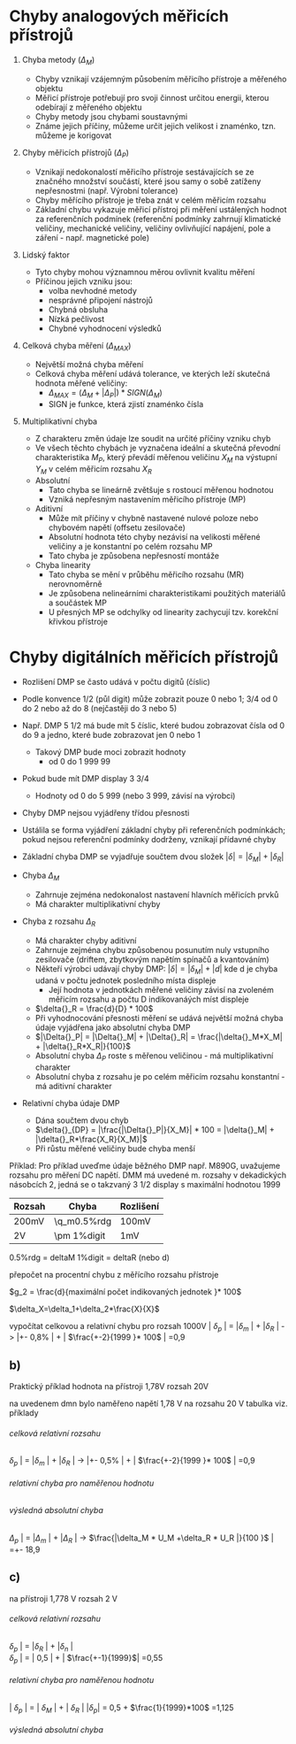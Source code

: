 # Chyby analogových měřicích přístrojů
1. Chyba metody ($\Delta{}_M$)
	- Chyby vznikají vzájemným působením měřicího přístroje a měřeného objektu
	- Měřicí přístroje potřebují pro svoji činnost určitou energii, kterou odebírají z měřeného objektu
	- Chyby metody jsou chybami soustavnými
	- Známe jejich příčiny, můžeme určit jejich velikost i znaménko, tzn. můžeme je korigovat

2. Chyby měřicích přístrojů ($\Delta{}_P$)
	- Vznikají nedokonalostí měřicího přístroje sestávajících se ze značného množství součástí, které jsou samy o sobě zatíženy nepřesnostmi (např. Výrobní tolerance)
	- Chyby měřícího přístroje je třeba znát v celém měřicím rozsahu
	- Základní chybu vykazuje měřicí přístroj při měření ustálených hodnot za referenčních podmínek (referenční podmínky zahrnují klimatické veličiny, mechanické veličiny, veličiny ovlivňující napájení, pole a záření - např. magnetické pole)

3. Lidský faktor
	- Tyto chyby mohou významnou měrou ovlivnit kvalitu měření
	- Příčinou jejich vzniku jsou:
		- volba nevhodné metody
		- nesprávné připojení nástrojů
		- Chybná obsluha
		- Nízká pečlivost
		- Chybné vyhodnocení výsledků

4. Celková chyba měření ($\Delta{}_{MAX}$)
	- Největší možná chyba měření
	- Celková chyba měření udává tolerance, ve kterých leží skutečná hodnota měřené veličiny:
		- $\Delta{}_{MAX} = (\Delta{}_{M}+|\Delta{}_{P}|) * SIGN(\Delta{}_{M})$
		- SIGN je funkce, která zjistí znaménko čísla


5. Multiplikativní chyba
	- Z charakteru změn údaje lze soudit na určité příčiny vzniku chyb
	- Ve všech těchto chybách je vyznačena ideální a skutečná převodní charakteristika $M_P$, který převádí měřenou veličinu $X_M$ na výstupní $Y_M$ v celém měřicím rozsahu $X_R$ 
	- Absolutní
		- Tato chyba se lineárně zvětšuje s rostoucí měřenou hodnotou
		- Vzniká nepřesným nastavením měřicího přístroje (MP)
	- Aditivní
		- Může mít příčiny v chybně nastavené nulové poloze nebo chybovém napětí (offsetu zesilovače)
		- Absolutní hodnota této chyby nezávisí na velikosti měřené veličiny a je konstantní po celém rozsahu MP
		- Tato chyba je způsobena nepřesností montáže
	- Chyba linearity
		- Tato chyba se mění v průběhu měřicího rozsahu (MR) nerovnoměrně
		- Je způsobena nelineárními charakteristikami použitých materiálů a součástek MP
		- U přesných MP se odchylky od linearity zachycují tzv. korekční křivkou přístroje 

# Chyby digitálních měřicích přístrojů
- Rozlišení DMP se často udává v počtu digitů (číslic)
- Podle konvence 1/2 (půl digit) může zobrazit pouze 0 nebo 1; 3/4 od 0 do 2 nebo až do 8 (nejčastěji do 3 nebo 5)
- Např. DMP 5 1/2 má bude mít 5 číslic, které budou zobrazovat čísla od 0 do 9 a jedno, které bude zobrazovat jen 0 nebo 1
	- Takový DMP bude moci zobrazit hodnoty
		- od 0 do 1 999 99
- Pokud bude mít DMP display 3 3/4
	- Hodnoty od 0 do 5 999 (nebo 3 999, závisí na výrobci)

- Chyby DMP nejsou vyjádřeny třídou přesnosti
- Ustálila se forma vyjádření základní chyby při referenčních podmínkách; pokud nejsou referenční podmínky dodrženy, vznikají přídavné chyby
- Základní chyba DMP se vyjadřuje součtem dvou složek
$|\delta{}| = |\delta{}_M| + |\delta{}_R|$

- Chyba $\Delta{}_M$
	- Zahrnuje zejména nedokonalost nastavení hlavních měřicích prvků
	- Má charakter multiplikativní chyby

- Chyba z rozsahu $\Delta{}_R$
	- Má charakter chyby aditivní
	- Zahrnuje zejména chybu způsobenou posunutím nuly vstupního zesilovače (driftem, zbytkovým napětím spínačů a kvantováním)
	- Někteří výrobci udávají chyby DMP: $|\delta{}| = |\delta{}_M| + |d|$ kde d je chyba udaná v počtu jednotek posledního místa displeje
		- Její hodnota v jednotkách měřené veličiny závisí na zvoleném měřicím rozsahu a počtu D indikovanáých míst displeje
	- $\delta{}_R = \frac{d}{D} * 100$
	- Při vyhodnocování přesnosti měření se udává největší možná chyba údaje vyjádřena jako absolutní chyba DMP
	- $|\Delta{}_P| = |\Delta{}_M| + |\Delta{}_R| = \frac{|\delta{}_M*X_M| + |\delta{}_R*X_R|}{100}$
	- Absolutní chyba $\Delta{}_P$ roste s měřenou veličinou - má multiplikativní charakter
	- Absolutní chyba z rozsahu je po celém měřicím rozsahu konstantní - má aditivní charakter

- Relativní chyba údaje DMP
	- Dána součtem dvou chyb
	- $\delta{}_{DP} = |\frac{|\Delta{}_P|}{X_M}| * 100 = |\delta{}_M| + |\delta{}_R*\frac{X_R}{X_M}|$
	- Při růstu měřené veličiny bude chyba menší

Příklad:
Pro příklad uveďme údaje běžného DMP např. M890G, uvažujeme rozsahu pro měření DC napětí.
DMM má uvedené m. rozsahy v dekadických násobcích 2, jedná se o takzvaný 3 1/2 display s maximální hodnotou 1999

| Rozsah | Chyba | Rozlišení | 
|-|-|-|
|200mV|\q_m0.5%rdg|100mV|
| 2V |\pm 1%digit|1mV|

0.5%rdg = deltaM
1%digit = deltaR (nebo d)

přepočet na procentní chybu z měřícího rozsahu přístroje 

$g_2 = \frac{d}{maximální počet indikovaných jednotek }* 100$  

$\delta_X=\delta_1+\delta_2*\frac{X}{X}$


vypočítat celkovou a relativní chybu pro rozsah 1000V
| $\delta_p$ | = |$\delta_m$ | + |$\delta_R$ | -> |+- 0,8% |    +    | $\frac{+-2}{1999 }* 100$ |   =0,9


## b) 
Praktický příklad 
 hodnota na přístroji 1,78V
 rozsah 20V

na uvedenem dmn bylo naměřeno napětí 1,78 V na rozsahu 20 V 
tabulka viz. příklady

###### celková relativní rozsahu 
 $\delta_p$ | = |$\delta_m$ | + |$\delta_R$ | -> |+- 0,5% |    +    | $\frac{+-2}{1999 }* 100$ |   =0,9


###### relativní chyba pro naměřenou hodnotu 



###### výsledná absolutní chyba 
 $\Delta_p$ | = |$\Delta_m$ | + |$\Delta_R$ |   ->     $\frac{|\delta_M * U_M +\delta_R * U_R |}{100 }$ |   =+- 18,9


## c)
na přístroji 1,778 V
rozsah 2 V


###### celková relativní rozsahu 
 $\delta_p$ | = |$\delta_R$ | + |$\delta_n$ |  
 $\delta_p$ | = | 0,5 | + | $\frac{+-1}{1999}$| =0,55  

###### relativní chyba pro naměřenou hodnotu 
| $\delta_p$ | =   | $\delta_M$ | +   | $\delta_R$ |
|$\delta_p$|  = 0,5 + $\frac{1}{1999}*100$ =1,125


###### výsledná absolutní chyba 



